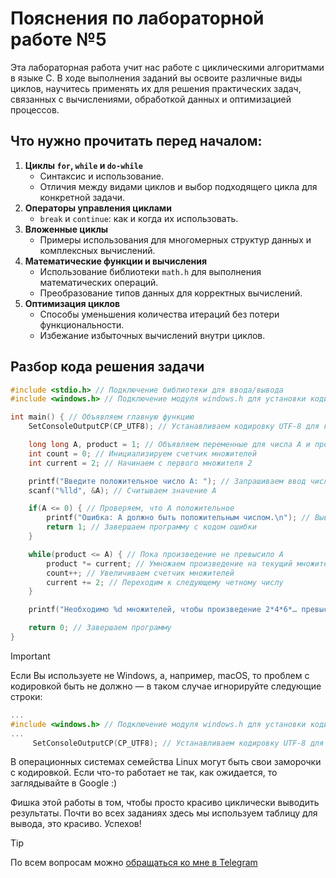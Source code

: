 # Пояснения по лабораторной работе №5

Эта лабораторная работа учит нас работе с циклическими алгоритмами в языке C. В ходе выполнения заданий вы освоите различные виды циклов, научитесь применять их для решения практических задач, связанных с вычислениями, обработкой данных и оптимизацией процессов.

## Что нужно прочитать перед началом:
1. **Циклы `for`, `while` и `do-while`**
    - Синтаксис и использование.
    - Отличия между видами циклов и выбор подходящего цикла для конкретной задачи.
2. **Операторы управления циклами**
    - `break` и `continue`: как и когда их использовать.
3. **Вложенные циклы**
    - Примеры использования для многомерных структур данных и комплексных вычислений.
4. **Математические функции и вычисления**
    - Использование библиотеки `math.h` для выполнения математических операций.
    - Преобразование типов данных для корректных вычислений.
5. **Оптимизация циклов**
    - Способы уменьшения количества итераций без потери функциональности.
    - Избежание избыточных вычислений внутри циклов.

## Разбор кода решения задачи

```c
#include <stdio.h> // Подключение библиотеки для ввода/вывода
#include <windows.h> // Подключение модуля windows.h для установки кодировки вывода

int main() { // Объявляем главную функцию
    SetConsoleOutputCP(CP_UTF8); // Устанавливаем кодировку UTF-8 для корректного отображения русских символов

    long long A, product = 1; // Объявляем переменные для числа A и произведения
    int count = 0; // Инициализируем счетчик множителей
    int current = 2; // Начинаем с первого множителя 2

    printf("Введите положительное число A: "); // Запрашиваем ввод числа A
    scanf("%lld", &A); // Считываем значение A

    if(A <= 0) { // Проверяем, что A положительное
        printf("Ошибка: A должно быть положительным числом.\n"); // Выводим сообщение об ошибке
        return 1; // Завершаем программу с кодом ошибки
    }

    while(product <= A) { // Пока произведение не превысило A
        product *= current; // Умножаем произведение на текущий множитель
        count++; // Увеличиваем счетчик множителей
        current += 2; // Переходим к следующему четному числу
    }

    printf("Необходимо %d множителей, чтобы произведение 2*4*6*… превысило %lld.\n", count, A); // Выводим результат

    return 0; // Завершаем программу
}
```

> [!IMPORTANT]
> Если Вы используете не Windows, а, например, macOS, то проблем с кодировкой быть не должно — в таком случае игнорируйте следующие строки:
> ```c
> ...
> #include <windows.h> // Подключение модуля windows.h для установки кодировки вывода
> ...
>      SetConsoleOutputCP(CP_UTF8); // Устанавливаем кодировку UTF-8 для вывода в консоли русских символов: иначе будут иероглифы
> ```
>
> В операционных системах семейства Linux могут быть свои заморочки с кодировкой. Если что-то работает не так, как ожидается, то заглядывайте в Google :)

Фишка этой работы в том, чтобы просто красиво циклически выводить результаты. Почти во всех заданиях здесь мы используем таблицу для вывода, это красиво. Успехов!

> [!TIP]
> По всем вопросам можно [обращаться ко мне в Telegram](https://t.me/plunkzy)